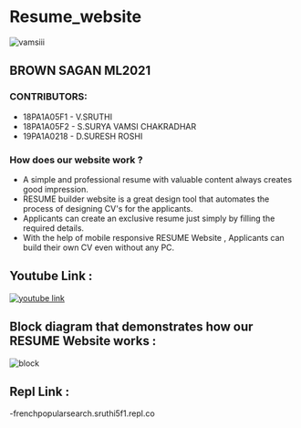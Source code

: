# Resume_website
![vamsiii](https://user-images.githubusercontent.com/72785003/97105280-a8c60580-16df-11eb-98de-3395ca77c586.png)


## BROWN SAGAN ML2021

### CONTRIBUTORS:
- 18PA1A05F1 - V.SRUTHI
- 18PA1A05F2 - S.SURYA VAMSI CHAKRADHAR 
- 19PA1A0218 - D.SURESH ROSHI

### How does our website work ?
- A simple and professional resume with valuable content always creates good impression.
- RESUME builder website is a great design tool that automates the process of designing CV's for the applicants.
- Applicants can create an exclusive resume just simply by filling the required details.
- With the help of mobile responsive RESUME Website , Applicants can build their own CV even without any PC.

## Youtube Link :

[![youtube link](https://img.youtube.com/vi/-xJxLaWgj3I/0.jpg)](https://www.youtube.com/watch?v=-xJxLaWgj3I)

## Block diagram that demonstrates how our RESUME Website works :



![block](https://user-images.githubusercontent.com/61200479/97178672-d1243180-17bd-11eb-856f-32e98ee99ba6.PNG)
 
## Repl Link :

-frenchpopularsearch.sruthi5f1.repl.co
 

